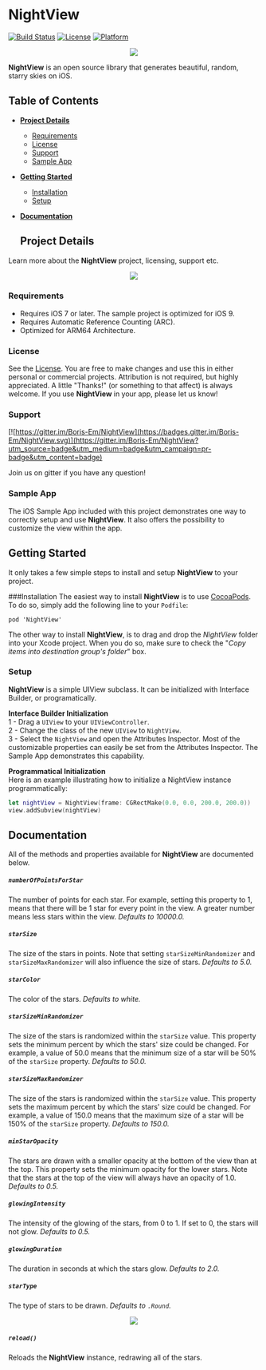 # NightView

[![Build Status](https://travis-ci.org/Boris-Em/NightView.svg?branch=master)](https://travis-ci.org/Boris-Em/NightView)
[![License](https://img.shields.io/cocoapods/l/BEMCheckBox.svg?style=flat)](http://cocoadocs.org/docsets/NightView)
[![Platform](https://img.shields.io/cocoapods/p/BEMCheckBox.svg?style=flat)](http://cocoadocs.org/docsets/NightView)

<p align="center"><img src="https://s32.postimg.org/6w9jyums5/Night_View.jpg"/></p>	

**NightView** is an open source library that generates beautiful, random, starry skies on iOS.  

## Table of Contents

* [**Project Details**](#project-details)  
  * [Requirements](#requirements)
  * [License](#license)
  * [Support](#support)
  * [Sample App](#sample-app)
* [**Getting Started**](#getting-started)
  * [Installation](#installation)
  * [Setup](#setup)
* [**Documentation**](#documentation)
 
  
  ## Project Details
Learn more about the **NightView** project, licensing, support etc.

<p align="center"><img src="https://s31.postimg.org/tn5o1yikb/Night_View_i_Phone.jpg"/></p>

### Requirements
 - Requires iOS 7 or later. The sample project is optimized for iOS 9.
 - Requires Automatic Reference Counting (ARC).
 - Optimized for ARM64 Architecture.

### License
See the [License](https://github.com/Boris-Em/NightView/blob/master/LICENSE). You are free to make changes and use this in either personal or commercial projects. Attribution is not required, but highly appreciated. A little "Thanks!" (or something to that affect) is always welcome. If you use **NightView** in your app, please let us know!

### Support
[![https://gitter.im/Boris-Em/NightView](https://badges.gitter.im/Boris-Em/NightView.svg)](https://gitter.im/Boris-Em/NightView?utm_source=badge&utm_medium=badge&utm_campaign=pr-badge&utm_content=badge)  

Join us on gitter if you have any question!

### Sample App
The iOS Sample App included with this project demonstrates one way to correctly setup and use **NightView**. It also offers the possibility to customize the view within the app.

## Getting Started
It only takes a few simple steps to install and setup **NightView** to your project.

###Installation
The easiest way to install **NightView** is to use <a href="http://cocoapods.org/" target="_blank">CocoaPods</a>. To do so, simply add the following line to your `Podfile`:
	<pre><code>pod 'NightView'</code></pre>
	
The other way to install **NightView**, is to drag and drop the *NightView* folder into your Xcode project. When you do so, make sure to check the "*Copy items into destination group's folder*" box.

### Setup
**NightView** is a simple UIView subclass. It can be initialized with Interface Builder, or programatically.
 
 **Interface Builder Initialization**  
 1 - Drag a `UIView` to your `UIViewController`.  
 2 - Change the class of the new `UIView` to `NightView`.  
 3 - Select the `NightView` and open the Attributes Inspector. Most of the customizable properties can easily be set from the Attributes Inspector. The Sample App demonstrates this capability.
 
 **Programmatical Initialization**  
 Here is an example illustrating how to initialize a NightView instance programmatically:

 ```swift
 let nightView = NightView(frame: CGRectMake(0.0, 0.0, 200.0, 200.0))
 view.addSubview(nightView)
 ```
 
## Documentation
All of the methods and properties available for **NightView** are documented below.

##### `numberOfPointsForStar`  
The number of points for each star. For example, setting this property to 1, means that there will be 1 star for every point in the view. A greater number means less stars within the view. *Defaults to 10000.0.*

##### `starSize`  
The size of the stars in points. Note that setting `starSizeMinRandomizer` and `starSizeMaxRandomizer` will also influence the size of stars. *Defaults to 5.0.*

##### `starColor`  
The color of the stars. *Defaults to white.*

##### `starSizeMinRandomizer`  
The size of the stars is randomized within the `starSize` value. This property sets the minimum percent by which the stars' size could be changed. For example, a value of 50.0 means that the minimum size of a star will be 50% of the `starSize` property. *Defaults to 50.0.*

##### `starSizeMaxRandomizer`  
The size of the stars is randomized within the `starSize` value. This property sets the maximum percent by which the stars' size could be changed. For example, a value of 150.0 means that the maximum size of a star will be 150% of the `starSize` property. *Defaults to 150.0.*  

##### `minStarOpacity`  
The stars are drawn with a smaller opacity at the bottom of the view than at the top. This property sets the minimum opacity for the lower stars. Note that the stars at the top of the view will always have an opacity of 1.0. *Defaults to 0.5.*

##### `glowingIntensity`  
The intensity of the glowing of the stars, from 0 to 1. If set to 0, the stars will not glow. *Defaults to 0.5.*

##### `glowingDuration`  
The duration in seconds at which the stars glow. *Defaults to 2.0.*

##### `starType`  
The type of stars to be drawn. *Defaults to `.Round`.*  
<p align="center"><img src="https://s32.postimg.org/5lqa389lh/Night_View_Stars.jpg"/>

##### `reload()`  
Reloads the **NightView** instance, redrawing all of the stars.

